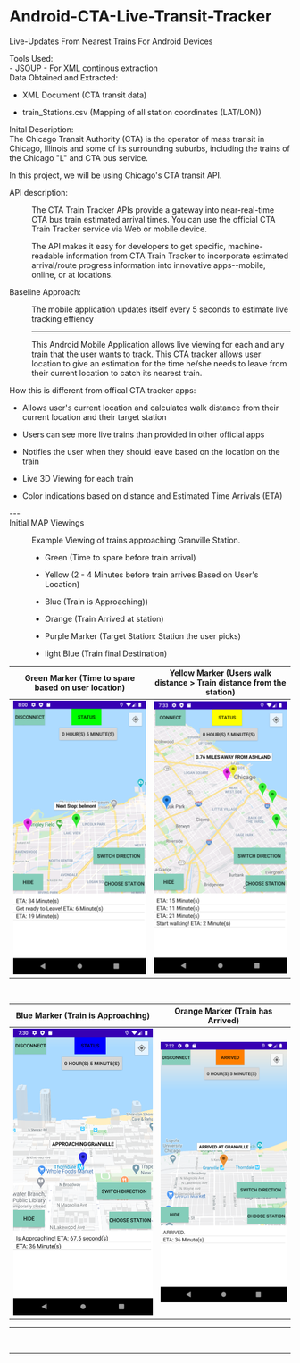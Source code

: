 #  Android-CTA-Live-Transit-Tracker

Live-Updates From Nearest Trains For Android Devices 


<dt>Tools Used: </dt>
 - JSOUP - For XML continous extraction
 
 <dt>Data Obtained and Extracted: </dt>
 
 - XML Document (CTA transit data)

- train_Stations.csv (Mapping of all station coordinates (LAT/LON))



<dl>
  <dt>Inital Description:</dt>
 The Chicago Transit Authority (CTA) is the operator of mass transit in Chicago, 
 Illinois and some of its surrounding suburbs, including the trains of the Chicago "L" and CTA bus service.
 
 In this project, we will be using Chicago's CTA transit API. 
 

 <dt>API description: </dt>
  <dd>
  <p>The CTA Train Tracker APIs provide a gateway into near-real-time CTA bus train estimated arrival times. You can use the official CTA Train Tracker service via Web or mobile device.
  
  
  The API makes it easy for developers to get specific, machine-readable information from CTA Train Tracker to incorporate estimated arrival/route progress information into innovative apps--mobile, online, or at locations.
  </dd>

 <dt>Baseline Approach: </dt>
<dd>
<p>The mobile application updates itself every 5 seconds to estimate live tracking effiency</p>
 <hr> 

  <p>This Android Mobile Application allows live viewing for each and any train that the user wants to track.
 This CTA tracker allows user location to give an estimation for the time he/she needs to leave from their current location
 to catch its nearest train. 
 
 <dt>How this is different from offical CTA tracker apps: </dt>
 
 - Allows user's current location and calculates walk distance from their current location and their target station
 
 - Users can see more live trains than provided in other official apps
 
 - Notifies the user when they should leave based on the location on the train
 
 - Live 3D Viewing for each train 
 
 - Color indications based on distance and Estimated Time Arrivals (ETA)
 
  </p> 
---

 <dt>Initial MAP Viewings </dt>
 <dd>
  <p>Example Viewing of trains approaching Granville Station.</p>
  
  - Green (Time to spare before train arrival)
  
  - Yellow (2 - 4 Minutes before train arrives Based on User's Location)
  
  - Blue (Train is Approaching))
  
  - Orange (Train Arrived at station)
  
  - Purple Marker (Target Station: Station the user picks)
  
  - light Blue (Train final Destination)
  <dd>
</dl>


Green Marker (Time to spare based on user location)   | Yellow Marker (Users walk distance > Train distance from the station)
:-------------------------:|:-------------------------:
![](images/green.png)  |  ![](images/yellow.png)


<dl><br></dl>

Blue Marker (Train is Approaching)   |  Orange Marker (Train has Arrived)
:-------------------------:|:-------------------------:
![](images/blue.png)  |  ![](images/orange.png)


---

  <br>
   <hr> 
 <dd>
 

 

</dl>

